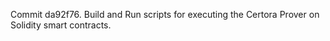 Commit da92f76.                    Build and Run scripts for executing the Certora Prover on Solidity smart contracts.